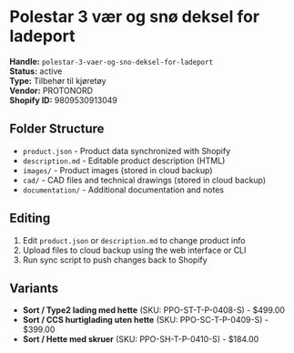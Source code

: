 # Polestar 3 vær og snø deksel for ladeport

**Handle:** `polestar-3-vaer-og-sno-deksel-for-ladeport`  
**Status:** active  
**Type:** Tilbehør til kjøretøy  
**Vendor:** PROTONORD  
**Shopify ID:** 9809530913049  

## Folder Structure

- `product.json` - Product data synchronized with Shopify
- `description.md` - Editable product description (HTML)
- `images/` - Product images (stored in cloud backup)
- `cad/` - CAD files and technical drawings (stored in cloud backup)
- `documentation/` - Additional documentation and notes

## Editing

1. Edit `product.json` or `description.md` to change product info
2. Upload files to cloud backup using the web interface or CLI
3. Run sync script to push changes back to Shopify

## Variants

- **Sort / Type2 lading med hette** (SKU: PPO-ST-T-P-0408-S) - $499.00
- **Sort / CCS hurtiglading uten hette** (SKU: PPO-SC-T-P-0409-S) - $399.00
- **Sort / Hette med skruer** (SKU: PPO-SH-T-P-0410-S) - $184.00
